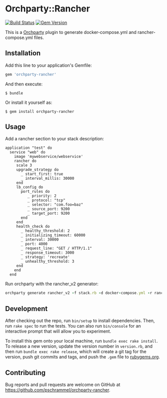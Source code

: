 # Orchparty::Rancher

[![Build Status](https://travis-ci.org/jannishuebl/orchparty.svg?branch=master)](https://travis-ci.org/pschrammel/orchparty-rancher)
[![Gem Version](https://badge.fury.io/rb/orchparty-rancher.svg)](https://badge.fury.io/rb/orchparty-rancher)

This is a [Orchparty](https://orch.party/) plugin to generate
docker-compose.yml and rancher-compose.yml files.

## Installation

Add this line to your application's Gemfile:

```ruby
gem 'orchparty-rancher'
```

And then execute:

    $ bundle

Or install it yourself as:

    $ gem install orchparty-rancher

## Usage

Add a rancher section to your stack description:

```
application "test" do
  service "web" do
    image 'mywebservice/webservice'
    rancher do
     scale 3
     upgrade_strategy do
       _ start_first: true
       _ interval_millis: 30000
     end
     lb_config do
       port_rules do
          _ priority: 2
          _ protocol: "tcp"
          _ selector: "com.foo=baz"
          _ source_port: 9200
          _ target_port: 9200
       end
     end
     health_check do
       _ healthy_threshold: 2
       _ initializing_timeout: 60000
       _ interval: 30000
       _ port: 4000
       _ request_line: "GET / HTTP/1.1"
       _ response_timeout: 3000
       _ strategy: 'recreate'
       _ unhealthy_threshold: 3
     end  
    end 
  end
```

Run orchparty with the rancher_v2 generator:
```ruby
orchparty generate rancher_v2 -f stack.rb -d docker-compose.yml -r rancher-compose.yml
```

## Development

After checking out the repo, run `bin/setup` to install dependencies. Then, run `rake spec` to run the tests. You can also run `bin/console` for an interactive prompt that will allow you to experiment.

To install this gem onto your local machine, run `bundle exec rake install`. To release a new version, update the version number in `version.rb`, and then run `bundle exec rake release`, which will create a git tag for the version, push git commits and tags, and push the `.gem` file to [rubygems.org](https://rubygems.org).

## Contributing

Bug reports and pull requests are welcome on GitHub at
https://github.com/pschrammel/orchparty-rancher.

